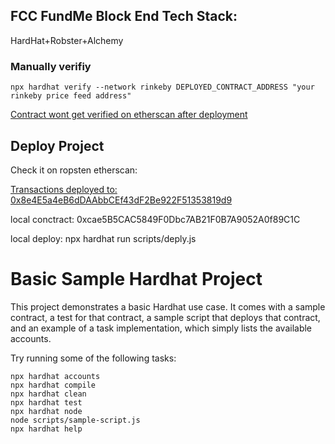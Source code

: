 ## FCC FundMe Block End Tech Stack:

HardHat+Robster+Alchemy

### Manually verifiy

```
npx hardhat verify --network rinkeby DEPLOYED_CONTRACT_ADDRESS "your rinkeby price feed address"
```

[Contract wont get verified on etherscan after deployment ](https://github.com/PatrickAlphaC/hardhat-fund-me-fcc/issues/33)


## Deploy Project

Check it on ropsten etherscan:

[Transactions deployed to: 0x8e4E5a4eB6dDAAbbCEf43dF2Be922F51353819d9](https://ropsten.etherscan.io/address/0x8e4E5a4eB6dDAAbbCEf43dF2Be922F51353819d9)

local conctract:
0xcae5B5CAC5849F0Dbc7AB21F0B7A9052A0f89C1C

local deploy:
npx hardhat run scripts/deply.js


# Basic Sample Hardhat Project

This project demonstrates a basic Hardhat use case. It comes with a sample contract, a test for that contract, a sample script that deploys that contract, and an example of a task implementation, which simply lists the available accounts.

Try running some of the following tasks:

```shell
npx hardhat accounts
npx hardhat compile
npx hardhat clean
npx hardhat test
npx hardhat node
node scripts/sample-script.js
npx hardhat help
```
